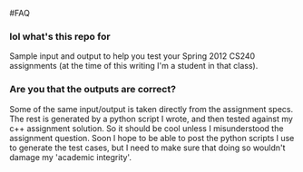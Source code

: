 #FAQ

### lol what's this repo for
Sample input and output to help you test your Spring 2012 CS240 assignments (at the time of this writing I'm a student in that class).

### Are you that the outputs are correct?
Some of the same input/output is taken directly from the assignment specs. The rest is generated by a python script I wrote, and then tested against my c++ assignment solution. So it should be cool unless I misunderstood the assignment question. Soon I hope to be able to post the python scripts I use to generate the test cases, but I need to make sure that doing so wouldn't damage my 'academic integrity'.